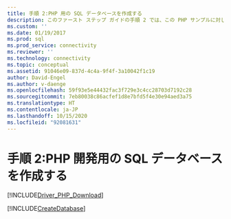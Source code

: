 ```yaml
---
title: 手順 2:PHP 用の SQL データベースを作成する
description: このファースト ステップ ガイドの手順 2 では、この PHP サンプルに対して SQL Server または Azure SQL Database でデータベースを作成します。
ms.custom: ''
ms.date: 01/19/2017
ms.prod: sql
ms.prod_service: connectivity
ms.reviewer: ''
ms.technology: connectivity
ms.topic: conceptual
ms.assetid: 91046e09-837d-4c4a-9f4f-3a10042f1c19
author: David-Engel
ms.author: v-daenge
ms.openlocfilehash: 59f93e5e44432fac3f729e3c4cc28703d7192c28
ms.sourcegitcommit: 7eb80038c86acfef1d8e7bfd5f4e30e94aed3a75
ms.translationtype: HT
ms.contentlocale: ja-JP
ms.lasthandoff: 10/15/2020
ms.locfileid: "92081631"
---
```

# <a name="step-2-create-a-sql-database-for-php-development"></a>手順 2:PHP 開発用の SQL データベースを作成する
[!INCLUDE[Driver_PHP_Download](../../includes/driver_php_download.md)]

[!INCLUDE[CreateDatabase](../../includes/createdatabase.md)]
